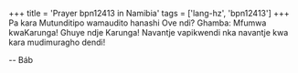 +++
title = 'Prayer bpn12413 in Namibia'
tags = ['lang-hz', 'bpn12413']
+++
Pa kara Mutunditipo wamaudito hanashi Ove ndi? Ghamba: Mfumwa kwaKarunga! Ghuye ndje Karunga! Navantje vapikwendi nka navantje kwa kara mudimuragho dendi!

-- Báb
